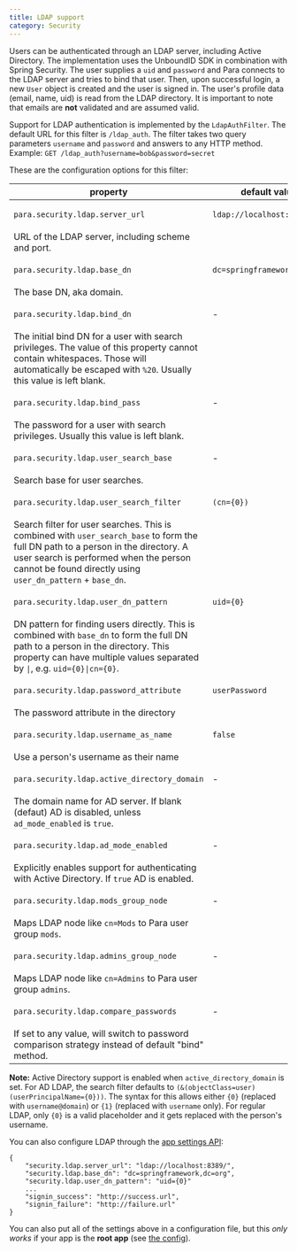 ```yaml
---
title: LDAP support
category: Security
---
```


Users can be authenticated through an LDAP server, including Active Directory. The implementation uses the UnboundID
SDK in combination with Spring Security. The user supplies a `uid` and `password` and Para connects to the LDAP server
and tries to bind that user. Then, upon successful login, a new `User` object is created and the user is signed in.
The user's profile data (email, name, uid) is read from the LDAP directory. It is important to note that emails are
**not** validated and are assumed valid.

Support for LDAP authentication is implemented by the `LdapAuthFilter`. The default URL for this filter is
`/ldap_auth`. The filter takes two query parameters `username` and `password` and answers to any HTTP method.
Example: `GET /ldap_auth?username=bob&password=secret`

These are the configuration options for this filter:

<table class="table table-striped">
	<thead>
		<tr>
			<th>property</th>
			<th>default value</th>
		</tr>
	</thead>
	<tbody>
		<tr><td>

`para.security.ldap.server_url`</td><td>

`ldap://localhost:8389/`</td></tr>
		<tr><td>URL of the LDAP server, including scheme and port.</td></tr>
		<tr><td>

`para.security.ldap.base_dn`</td><td>

`dc=springframework,dc=org`</td></tr>
		<tr><td>The base DN, aka domain.</td></tr>
		<tr><td>

`para.security.ldap.bind_dn`</td><td>-</td></tr>
		<tr><td>The initial bind DN for a user with search privileges. The value of this property cannot contain whitespaces.
Those will automatically be escaped with `%20`. Usually this value is left blank.</td></tr>
		<tr><td>

`para.security.ldap.bind_pass`</td><td>-</td></tr>
		<tr><td>The password for a user with search privileges. Usually this value is left blank.</td></tr>
		<tr><td>

`para.security.ldap.user_search_base`</td><td>-</td></tr>
		<tr><td>Search base for user searches.</td></tr>
		<tr><td>

`para.security.ldap.user_search_filter`</td><td>

`(cn={0})`</td></tr>
		<tr><td>Search filter for user searches. This is combined with `user_search_base` to form the full DN path to a person in the directory.
A user search is performed when the person cannot be found directly using `user_dn_pattern` + `base_dn`.</td></tr>
		<tr><td>

`para.security.ldap.user_dn_pattern`</td><td>

`uid={0}`</td></tr>
		<tr><td>DN pattern for finding users directly. This is combined with `base_dn` to form the full DN path to a person in the directory.
This property can have multiple values separated by `|`, e.g. `uid={0}|cn={0}`.</td></tr>
		<tr><td>

`para.security.ldap.password_attribute`</td><td>

`userPassword`</td></tr>
		<tr><td>The password attribute in the directory</td></tr>
		<tr><td>

`para.security.ldap.username_as_name`</td><td>

`false`</td></tr>
		<tr><td>Use a person's username as their name</td></tr>
		<tr><td>

`para.security.ldap.active_directory_domain`</td><td>-</td></tr>
		<tr><td>The domain name for AD server. If blank (defaut) AD is disabled, unless `ad_mode_enabled` is `true`.</td></tr>
		<tr><td>

`para.security.ldap.ad_mode_enabled`</td><td>-</td></tr>
		<tr><td>Explicitly enables support for authenticating with Active Directory. If `true` AD is enabled.</td></tr>
		<tr><td>

`para.security.ldap.mods_group_node`</td><td>-</td></tr>
		<tr><td>Maps LDAP node like `cn=Mods` to Para user group `mods`.</td></tr>
		<tr><td>

`para.security.ldap.admins_group_node`</td><td>-</td></tr>
		<tr><td>Maps LDAP node like `cn=Admins` to Para user group `admins`.</td></tr>
		<tr><td>

`para.security.ldap.compare_passwords`</td><td>-</td></tr>
		<tr><td>If set to any value, will switch to password comparison strategy instead of default "bind" method.</td></tr>
	</tbody>
</table>

**Note:** Active Directory support is enabled when `active_directory_domain` is set. For AD LDAP, the search filter
defaults to `(&(objectClass=user)(userPrincipalName={0}))`. The syntax for this allows either `{0}`
(replaced with `username@domain`) or `{1}` (replaced with `username` only). For regular LDAP, only `{0}` is a valid
placeholder and it gets replaced with the person's username.

You can also configure LDAP through the [app settings API](#050-api-settings-put):
```
{
	"security.ldap.server_url": "ldap://localhost:8389/",
	"security.ldap.base_dn": "dc=springframework,dc=org",
	"security.ldap.user_dn_pattern": "uid={0}"
	...
	"signin_success": "http://success.url",
	"signin_failure": "http://failure.url"
}
```

You can also put all of the settings above in a configuration file, but this *only works* if your app is the
**root app** (see [the config](#005-config)).